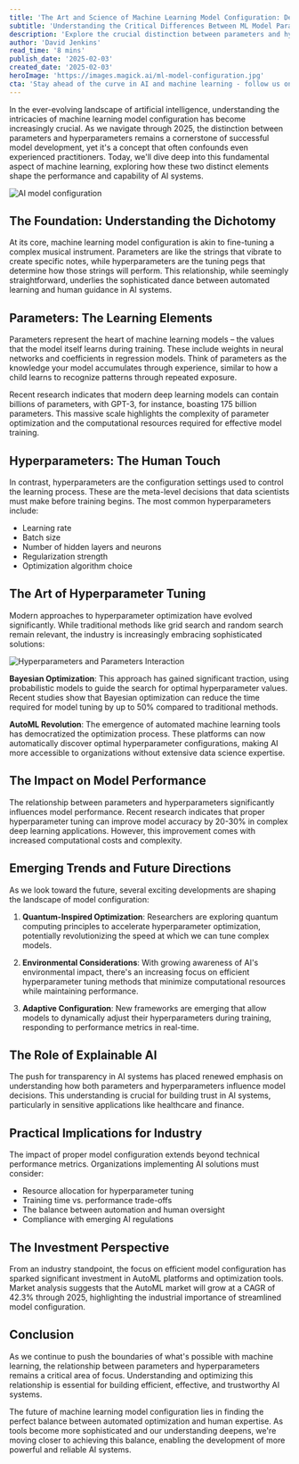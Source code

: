 ```yaml
---
title: 'The Art and Science of Machine Learning Model Configuration: Demystifying Parameters vs Hyperparameters'
subtitle: 'Understanding the Critical Differences Between ML Model Parameters and Hyperparameters'
description: 'Explore the crucial distinction between parameters and hyperparameters in machine learning model configuration. Learn how these elements shape AI system performance, from basic concepts to cutting-edge optimization techniques and industry implications. Discover why understanding this relationship is vital for building effective AI solutions in 2025 and beyond.'
author: 'David Jenkins'
read_time: '8 mins'
publish_date: '2025-02-03'
created_date: '2025-02-03'
heroImage: 'https://images.magick.ai/ml-model-configuration.jpg'
cta: 'Stay ahead of the curve in AI and machine learning - follow us on LinkedIn for more in-depth technical insights and industry analysis!'
---
```


In the ever-evolving landscape of artificial intelligence, understanding the intricacies of machine learning model configuration has become increasingly crucial. As we navigate through 2025, the distinction between parameters and hyperparameters remains a cornerstone of successful model development, yet it's a concept that often confounds even experienced practitioners. Today, we'll dive deep into this fundamental aspect of machine learning, exploring how these two distinct elements shape the performance and capability of AI systems.

![AI model configuration](https://i.magick.ai/PIXE/1738606924622_magick_img.webp)

## The Foundation: Understanding the Dichotomy

At its core, machine learning model configuration is akin to fine-tuning a complex musical instrument. Parameters are like the strings that vibrate to create specific notes, while hyperparameters are the tuning pegs that determine how those strings will perform. This relationship, while seemingly straightforward, underlies the sophisticated dance between automated learning and human guidance in AI systems.

## Parameters: The Learning Elements

Parameters represent the heart of machine learning models – the values that the model itself learns during training. These include weights in neural networks and coefficients in regression models. Think of parameters as the knowledge your model accumulates through experience, similar to how a child learns to recognize patterns through repeated exposure.

Recent research indicates that modern deep learning models can contain billions of parameters, with GPT-3, for instance, boasting 175 billion parameters. This massive scale highlights the complexity of parameter optimization and the computational resources required for effective model training.

## Hyperparameters: The Human Touch

In contrast, hyperparameters are the configuration settings used to control the learning process. These are the meta-level decisions that data scientists must make before training begins. The most common hyperparameters include:

- Learning rate
- Batch size
- Number of hidden layers and neurons
- Regularization strength
- Optimization algorithm choice

## The Art of Hyperparameter Tuning

Modern approaches to hyperparameter optimization have evolved significantly. While traditional methods like grid search and random search remain relevant, the industry is increasingly embracing sophisticated solutions:

![Hyperparameters and Parameters Interaction](https://i.magick.ai/PIXE/1738606924626_magick_img.webp)

**Bayesian Optimization**: This approach has gained significant traction, using probabilistic models to guide the search for optimal hyperparameter values. Recent studies show that Bayesian optimization can reduce the time required for model tuning by up to 50% compared to traditional methods.

**AutoML Revolution**: The emergence of automated machine learning tools has democratized the optimization process. These platforms can now automatically discover optimal hyperparameter configurations, making AI more accessible to organizations without extensive data science expertise.

## The Impact on Model Performance

The relationship between parameters and hyperparameters significantly influences model performance. Recent research indicates that proper hyperparameter tuning can improve model accuracy by 20-30% in complex deep learning applications. However, this improvement comes with increased computational costs and complexity.

## Emerging Trends and Future Directions

As we look toward the future, several exciting developments are shaping the landscape of model configuration:

1. **Quantum-Inspired Optimization**: Researchers are exploring quantum computing principles to accelerate hyperparameter optimization, potentially revolutionizing the speed at which we can tune complex models.

2. **Environmental Considerations**: With growing awareness of AI's environmental impact, there's an increasing focus on efficient hyperparameter tuning methods that minimize computational resources while maintaining performance.

3. **Adaptive Configuration**: New frameworks are emerging that allow models to dynamically adjust their hyperparameters during training, responding to performance metrics in real-time.

## The Role of Explainable AI

The push for transparency in AI systems has placed renewed emphasis on understanding how both parameters and hyperparameters influence model decisions. This understanding is crucial for building trust in AI systems, particularly in sensitive applications like healthcare and finance.

## Practical Implications for Industry

The impact of proper model configuration extends beyond technical performance metrics. Organizations implementing AI solutions must consider:

- Resource allocation for hyperparameter tuning
- Training time vs. performance trade-offs
- The balance between automation and human oversight
- Compliance with emerging AI regulations

## The Investment Perspective

From an industry standpoint, the focus on efficient model configuration has sparked significant investment in AutoML platforms and optimization tools. Market analysis suggests that the AutoML market will grow at a CAGR of 42.3% through 2025, highlighting the industrial importance of streamlined model configuration.

## Conclusion

As we continue to push the boundaries of what's possible with machine learning, the relationship between parameters and hyperparameters remains a critical area of focus. Understanding and optimizing this relationship is essential for building efficient, effective, and trustworthy AI systems.

The future of machine learning model configuration lies in finding the perfect balance between automated optimization and human expertise. As tools become more sophisticated and our understanding deepens, we're moving closer to achieving this balance, enabling the development of more powerful and reliable AI systems.